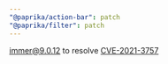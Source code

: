 ```yaml
---
"@paprika/action-bar": patch
"@paprika/filter": patch
---
```


immer@9.0.12 to resolve [CVE-2021-3757](https://github.com/advisories/GHSA-c36v-fmgq-m8hx)
